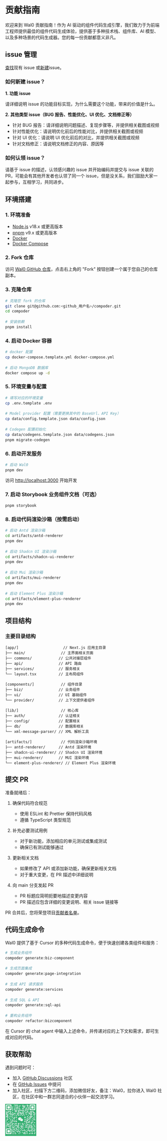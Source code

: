 # 贡献指南

欢迎来到 Wal0 贡献指南！作为 AI 驱动的组件代码生成引擎，我们致力于为前端工程师提供最佳的组件代码生成体验，提供基于多种技术栈、组件库、AI 模型、以及多种场景的代码生成器。您的每一份贡献都意义非凡。

## issue 管理

[查找](https://github.com/IamLiuLv/compoder/issues?q=is:issue+is:open)现有 issue 或[新建](https://github.com/IamLiuLv/compoder/issues/new/choose)issue。

### 如何新建 issue？

**1. 功能 issue**

请详细说明 issue 的功能目标实现，为什么需要这个功能，带来的价值是什么。

**2. 其他类型 issue（BUG 报告、性能优化、UI 优化、文档修正等）**

- 针对 BUG 报告：请详细说明问题描述、复现步骤等，并提供相关截图或视频
- 针对性能优化：请说明优化前后的性能对比，并提供相关截图或视频
- 针对 UI 优化：请说明 UI 优化前后的对比，并提供相关截图或视频
- 针对文档修正：请说明文档修正的内容、原因等

### 如何认领 issue？

请基于 issue 的描述，认领感兴趣的 issue 并开始编码并提交与 issue 关联的 PR，可能会有其他开发者也认领了同一个 issue，但是没关系，我们鼓励大家一起参与，互相学习，共同进步。

## 环境搭建

### 1. 环境准备

- [Node.js](https://nodejs.org/) v18.x 或更高版本
- [pnpm](https://pnpm.io/) v9.x 或更高版本
- [Docker](https://www.docker.com/products/docker-desktop/)
- [Docker Compose](https://docs.docker.com/compose/install/)

### 2. Fork 仓库

访问 [Wal0 GitHub 仓库](https://github.com/IamLiuLv/compoder)，点击右上角的 "Fork" 按钮创建一个属于您自己的仓库副本。

### 3. 克隆仓库

```bash
# 克隆您 fork 的仓库
git clone git@github.com:<github_用户名>/compoder.git
cd compoder

# 安装依赖
pnpm install
```

### 4. 启动 Docker 容器

```bash
# docker 配置
cp docker-compose.template.yml docker-compose.yml

# 启动 MongoDB 数据库
docker compose up -d
```

### 5. 环境变量与配置

```bash
# 填写对应的环境变量
cp .env.template .env

# Model provider 配置（需要更换其中的 BaseUrl、API Key）
cp data/config.template.json data/config.json

# Codegen 配置初始化
cp data/codegens.template.json data/codegens.json
pnpm migrate-codegen
```

### 6. 启动开发服务

```bash
# 启动 Wal0
pnpm dev
```

访问 [http://localhost:3000](http://localhost:3000/) 开始开发

### 7. 启动 Storybook 业务组件文档（可选）

```bash
pnpm storybook
```

### 8. 启动代码渲染沙箱（按需启动）

```bash
# 启动 Antd 渲染沙箱
cd artifacts/antd-renderer
pnpm dev

# 启动 Shadcn UI 渲染沙箱
cd artifacts/shadcn-ui-renderer
pnpm dev

# 启动 Mui 渲染沙箱
cd artifacts/mui-renderer
pnpm dev

# 启动 Element Plus 渲染沙箱
cd artifacts/element-plus-renderer
pnpm dev
```

## 项目结构

### 主要目录结构

```text
[app/]                    // Next.js 应用主目录
├── main/                // 主界面相关页面
├── commons/            // 公共对接层组件
├── api/                // API 路由
├── services/           // 服务相关
└── layout.tsx          // 主布局组件

[components/]            // 组件目录
├── biz/                // 业务组件
├── ui/                 // UI 基础组件
└── provider/           // 上下文提供者组件

[lib/]                   // 核心库
├── auth/               // 认证相关
├── config/             // 配置相关
├── db/                 // 数据库相关
└── xml-message-parser/ // XML 解析工具

[artifacts/]             // 代码渲染沙箱环境
├── antd-renderer/      // Antd 渲染环境
├── shadcn-ui-renderer/ // Shadcn UI 渲染环境
├── mui-renderer/       // MUI 渲染环境
└── element-plus-renderer/ // Element Plus 渲染环境
```

## 提交 PR

准备就绪后：

1. 确保代码符合规范
   - 使用 ESLint 和 Prettier 保持代码风格
   - 遵循 TypeScript 类型规范
2. 补充必要测试用例

   - 对于新功能，添加相应的单元测试或集成测试
   - 确保已有测试能够通过

3. 更新相关文档

   - 如果修改了 API 或添加新功能，确保更新相关文档
   - 对于重大变更，在 PR 描述中详细说明

4. 向 main 分支发起 PR
   - PR 标题应简明扼要地描述变更内容
   - PR 描述应包含详细的变更说明、相关 issue 链接等

PR 合并后，您将荣登项目[贡献者名单](https://github.com/IamLiuLv/compoder/graphs/contributors)。

## 代码生成命令

Wal0 提供了基于 Cursor 的多种代码生成命令，便于快速创建各类组件和服务：

```bash
# 生成业务组件
compoder generate:biz-component

# 生成页面集成
compoder generate:page-integration

# 生成 API 请求服务
compoder generate:services

# 生成 SQL & API
compoder generate:sql-api

# 重构业务组件
compoder refactor:bizcomponent
```

在 Cursor 的 chat agent 中输入上述命令，并传递对应的上下文和需求，即可生成对应的代码。

## 获取帮助

遇到问题时可：

- 加入 [GitHub Discussions](https://github.com/IamLiuLv/compoder/discussions) 社区
- 在 [GitHub Issues](https://github.com/IamLiuLv/compoder/issues) 中提问
- 加入社区，扫描下方二维码，添加微信好友，备注：Wal0，拉你进入 Wal0 社区，在社区中和一群志同道合的小伙伴一起交流学习。

<img src="./assets/wechat.png" alt="compoder" width="100px">

